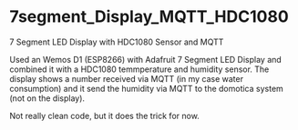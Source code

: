 # 7segment_Display_MQTT_HDC1080
7 Segment LED Display with HDC1080 Sensor and MQTT

Used an Wemos D1 (ESP8266) with Adafruit 7 Segment LED Display and combined it with a HDC1080 temmperature and humidity sensor. The display shows a number received via MQTT (in my case water consumption) and it send the humidity via MQTT to the domotica system (not on the display).

Not really clean code, but it does the trick for now.
